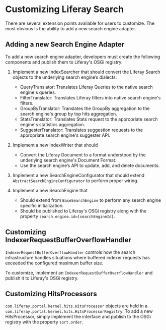 # Customizing Liferay Search [](id=customizing-liferay-search)

There are several extension points available for users to customize.  The most
obvious is the ability to add a new search engine adapter.

## Adding a new Search Engine Adapter [](id=adding-a-new-search-engine-adapter)

To add a new search engine adapter, developers must create the following
components and publish them to Liferay's OSGi registry:

1. Implement a new IndexSearcher that should convert the Liferay Search objects
   to the underlying search engine’s dialects:
    - QueryTranslator: Translates Liferay Queries to the native search engine's
      queries.
    - FilterTranslator: Translates Liferay filters into native search engine's
      filters.
    - GroupByTranslator: Translates the GroupBy aggregation to the search
      engine's group by top hits aggregation.
    - StatsTranslator: Translates Stats request to the appropriate search
      engine's statistics aggregation.
    - SuggesterTranslator: Translates suggestion requests to the appropriate
      search engine's suggester API.

2. Implement a new IndexWriter that should
    - Convert the Liferay Document to a format understood by the underlying
      search engine's Document Format.
    - Use the search engine’s API to update, add, and delete documents.

3. Implement a new SearchEngineConfigurator that should extend
   `AbstractSearchEngineConfigurator` to perform proper wiring.

4. Implement a new SearchEngine that
    - Should extend from `BaseSearchEngine` to perform any search engine
      specific initialization.
    - Should be published to Liferay's OSGi registry along with the property
      `search.engine.id=[searchEngineId]`.

## Customizing IndexerRequestBufferOverflowHandler [](id=customizing-indexerrequestbufferoverflowhandler)

`IndexerRequestBufferOverflowHandler` controls how the search infrastructure
handles situations where buffered indexer requests has exceeded the configured
maximum buffer size.

To customize, implement an `IndexerRequestBufferOverflowHandler` and publish it
to Liferay's OSGi registry.

## Customizing HitsProcessors [](id=customizing-hitsprocessors)

`com.liferay.portal.kernel.hits.HitsProcessor` objects are held in a
`com.liferay.portal.kernel.hits.HitsProcessorRegistry`. To add a new
HitsProcessor, simply implement the interface and publish to the OSGi registry
with the property `sort.order`.

